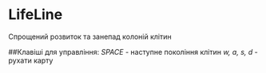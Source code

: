LifeLine
========

Спрощений розвиток та занепад колоній клітин


##Клавіші для управління:
*SPACE* - наступне покоління клітин
*w, a, s, d* - рухати карту 
